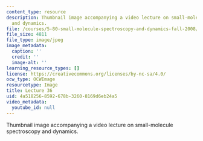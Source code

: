 ```yaml
---
content_type: resource
description: Thumbnail image accompanying a video lecture on small-molecule spectroscopy
  and dynamics.
file: /courses/5-80-small-molecule-spectroscopy-and-dynamics-fall-2008/4a5182568592678b32608169d6eb24a5_mit5_80f08lec36_th.jpg
file_size: 4811
file_type: image/jpeg
image_metadata:
  caption: ''
  credit: ''
  image-alt: ''
learning_resource_types: []
license: https://creativecommons.org/licenses/by-nc-sa/4.0/
ocw_type: OCWImage
resourcetype: Image
title: Lecture 36
uid: 4a518256-8592-678b-3260-8169d6eb24a5
video_metadata:
  youtube_id: null
---
```

Thumbnail image accompanying a video lecture on small-molecule spectroscopy and dynamics.